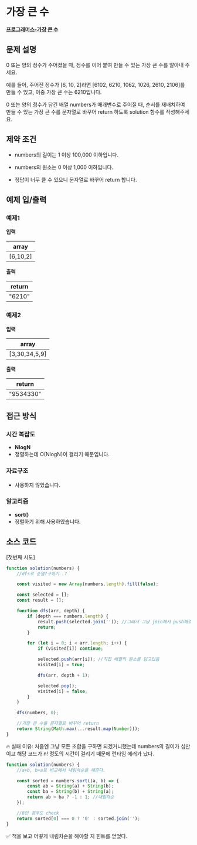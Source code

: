 # 가장 큰 수

**[프로그래머스-가장 큰 수](https://school.programmers.co.kr/learn/courses/30/lessons/42746)**

## 문제 설명

0 또는 양의 정수가 주어졌을 때, 정수를 이어 붙여 만들 수 있는 가장 큰 수를 알아내 주세요.

예를 들어, 주어진 정수가 [6, 10, 2]라면 [6102, 6210, 1062, 1026, 2610, 2106]를 만들 수 있고, 이중 가장 큰 수는 6210입니다.

0 또는 양의 정수가 담긴 배열 numbers가 매개변수로 주어질 때, 순서를 재배치하여 만들 수 있는 가장 큰 수를 문자열로 바꾸어 return 하도록 solution 함수를 작성해주세요.

## 제약 조건

-   numbers의 길이는 1 이상 100,000 이하입니다.

-   numbers의 원소는 0 이상 1,000 이하입니다.

-   정답이 너무 클 수 있으니 문자열로 바꾸어 return 합니다.

## 예제 입/출력

### 예제1

**입력**

| array    |
| -------- |
| [6,10,2] |

**출력**

| return |
| ------ |
| "6210" |

### 예제2

**입력**

| array         |
| ------------- |
| [3,30,34,5,9] |

**출력**

| return    |
| --------- |
| "9534330" |

## 접근 방식

### 시간 복잡도

-   **NlogN**
-   정렬하는데 O(NlogN)이 걸리기 때문입니다.

### 자료구조

-   사용하지 않았습니다.

### 알고리즘

-   **sort()**
-   정렬하기 위해 사용하였습니다.

## 소스 코드

[첫번째 시도]

```js
function solution(numbers) {
    //dfs로 순열?구하기..?

    const visited = new Array(numbers.length).fill(false);

    const selected = [];
    const result = [];

    function dfs(arr, depth) {
        if (depth === numbers.length) {
            result.push(selected.join('')); //그래서 그냥 join해서 push해주면됨
            return;
        }

        for (let i = 0; i < arr.length; i++) {
            if (visited[i]) continue;

            selected.push(arr[i]); //직접 배열의 원소를 담고있음
            visited[i] = true;

            dfs(arr, depth + 1);

            selected.pop();
            visited[i] = false;
        }
    }

    dfs(numbers, 0);

    //가장 큰 수를 문자열로 바꾸어 return
    return String(Math.max(...result.map(Number)));
}
```

🔥 실패 이유: 처음엔 그냥 모든 조합을 구하면 되겠거니했는데 numbers의 길이가 십만이고 해당 코드가 n! 정도의 시간이 걸리기 때문에 런타임 에러가 났다.

```js
function solution(numbers) {
    //a+b, b+a로 비교해서 내림차순을 해준다.

    const sorted = numbers.sort((a, b) => {
        const ab = String(a) + String(b);
        const ba = String(b) + String(a);
        return ab > ba ? -1 : 1; //내림차순
    });

    //0인 경우도 check
    return sorted[0] === 0 ? '0' : sorted.join('');
}
```

✅ 책을 보고 어떻게 내림차순을 해야할 지 힌트를 얻었다.
